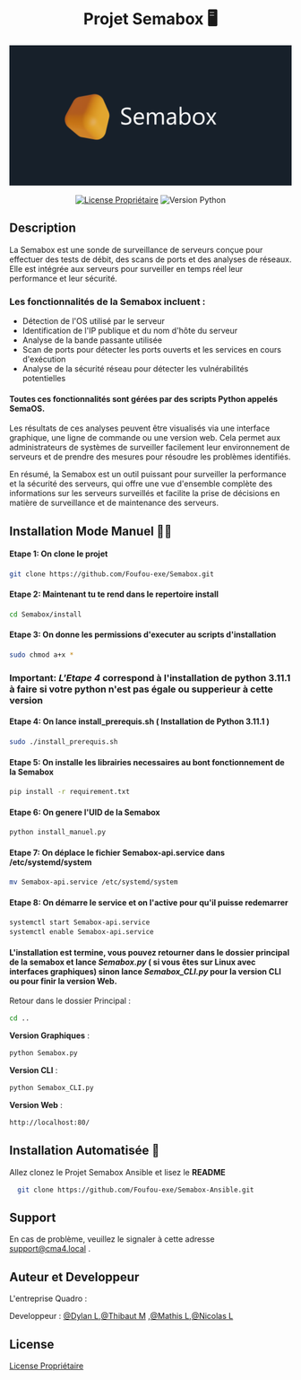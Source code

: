 <div align="center">
  <h1>Projet Semabox 🖥️</h1>

  ![Logo](https://raw.githubusercontent.com/Foufou-exe/Semabox/dev/Logo_Banniere.png?token=GHSAT0AAAAAAB4HK6L3Q7YMZ3A55OP43NYOY6NPIIQ)


 
  
  [![License Propriétaire](https://img.shields.io/badge/License-Propri%C3%A9taire-green.svg)](https://github.com/Foufou-exe/Semabox/blob/main/license)
  ![Version Python](https://img.shields.io/badge/Compatible-Python%203.11.1-yellow.svg)

</div>

## Description

La Semabox est une sonde de surveillance de serveurs conçue pour effectuer des tests de débit, des scans de ports et des analyses de réseaux. Elle est intégrée aux serveurs pour surveiller en temps réel leur performance et leur sécurité.

### Les fonctionnalités de la Semabox incluent :

- Détection de l'OS utilisé par le serveur
- Identification de l'IP publique et du nom d'hôte du serveur
- Analyse de la bande passante utilisée
- Scan de ports pour détecter les ports ouverts et les services en cours d'exécution
- Analyse de la sécurité réseau pour détecter les vulnérabilités potentielles

#### Toutes ces fonctionnalités sont gérées par des scripts Python appelés **SemaOS**. 
Les résultats de ces analyses peuvent être visualisés via une interface graphique, une ligne de commande ou une version web. Cela permet aux administrateurs de systèmes de surveiller facilement leur environnement de serveurs et de prendre des mesures pour résoudre les problèmes identifiés.

En résumé, la Semabox est un outil puissant pour surveiller la performance et la sécurité des serveurs, qui offre une vue d'ensemble complète des informations sur les serveurs surveillés et facilite la prise de décisions en matière de surveillance et de maintenance des serveurs.

## Installation Mode Manuel 👩‍🌾

#### **Etape 1**: On clone le projet 

```bash
git clone https://github.com/Foufou-exe/Semabox.git
```
#### **Etape 2**: Maintenant tu te rend dans le repertoire **install** 

```bash
cd Semabox/install
```
#### **Etape 3**: On donne les permissions d'executer au scripts d'installation 

```bash
sudo chmod a+x *
```
### **Important**: *L'Etape 4* correspond à l'installation de **python 3.11.1** à faire si votre python n'est pas égale ou supperieur à cette version 


#### **Etape 4**: On lance **install_prerequis.sh** ( Installation de Python 3.11.1 )

```bash
sudo ./install_prerequis.sh
```

#### **Etape 5**: On installe les librairies necessaires au bont fonctionnement de la Semabox

```bash
pip install -r requirement.txt
```
#### **Etape 6**: On genere l'UID de la Semabox

```bash
python install_manuel.py
```

#### **Etape 7**: On déplace le fichier Semabox-api.service dans /etc/systemd/system

```bash
mv Semabox-api.service /etc/systemd/system
```

#### **Etape 8**: On démarre le service et on l'active pour qu'il puisse redemarrer

```bash
systemctl start Semabox-api.service
systemctl enable Semabox-api.service
```

#### L'installation est termine, vous pouvez retourner dans le dossier principal de la semabox et lance *Semabox.py* ( **si vous êtes sur Linux avec interfaces graphiques**) sinon lance *Semabox_CLI.py* pour **la version CLI** ou pour finir **la version Web**.
Retour dans le dossier Principal :
```bash
cd ..
```
**Version Graphiques** :
```bash
python Semabox.py
```

**Version CLI** :
```bash
python Semabox_CLI.py
```

**Version Web** :
```bash
http://localhost:80/
```
## Installation Automatisée 🤖

Allez clonez le Projet Semabox Ansible et lisez le **README**

```bash
  git clone https://github.com/Foufou-exe/Semabox-Ansible.git
```

## Support

En cas de problème, veuillez le signaler à cette adresse support@cma4.local .



## Auteur et Developpeur

L'entreprise Quadro :

Developpeur : [@Dylan L](https://github.com/thorbeorn),[@Thibaut M](https://github.com/Foufou-exe) ,[@Mathis L](https://github.com/mathislef34),[@Nicolas L](https://github.com/nicolasLlinares) 



## License

[License Propriétaire](https://github.com/Foufou-exe/Semabox/blob/main/license)

